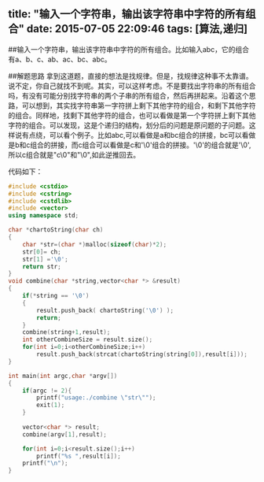 title: "输入一个字符串，输出该字符串中字符的所有组合"
date: 2015-07-05 22:09:46
tags: [算法,递归]
---

##输入一个字符串，输出该字符串中字符的所有组合。比如输入abc，它的组合有a、b、c、ab、ac、bc、abc。

##解题思路
拿到这道题，直接的想法是找规律。但是，找规律这种事不太靠谱。说不定，你自己就找不到呢。其实，可以这样考虑。不是要找出字符串的所有组合吗，有没有可能分别找字符串的两个子串的所有组合，然后再拼起来。沿着这个思路，可以想到，其实找字符串第一字符拼上剩下其他字符的组合，和剩下其他字符的组合。同样地，找剩下其他字符的组合，也可以看做是第一个字符拼上剩下其他字符的组合。可以发现，这是个递归的结构，划分后的问题是原问题的子问题。这样说有点绕，可以看个例子。比如abc,可以看做是a和bc组合的拼接，bc可以看做是b和c组合的拼接，而c组合可以看做是c和'\0'组合的拼接。'\0'的组合就是'\0',所以c组合就是"c\0"和"\0",如此逆推回去。
<!-- more --> 
代码如下：
``` c++
#include <cstdio>
#include <cstring>
#include <cstdlib>
#include <vector>
using namespace std;

char *chartoString(char ch)
{
    char *str=(char *)malloc(sizeof(char)*2);
    str[0]= ch;
    str[1] ='\0';
    return str;
}
void combine(char *string,vector<char *> &result)
{
    if(*string == '\0')
    {
        result.push_back( chartoString('\0') );
        return;
    }
    combine(string+1,result);
    int otherCombineSize = result.size();
    for(int i=0;i<otherCombineSize;i++)
        result.push_back(strcat(chartoString(string[0]),result[i]));    
}

int main(int argc,char *argv[])
{
    if(argc != 2){
        printf("usage:./combine \"str\"");
        exit(1);
    }
        
    vector<char *> result;
    combine(argv[1],result);

    for(int i=0;i<result.size();i++)
        printf("%s ",result[i]);
    printf("\n");
}
```